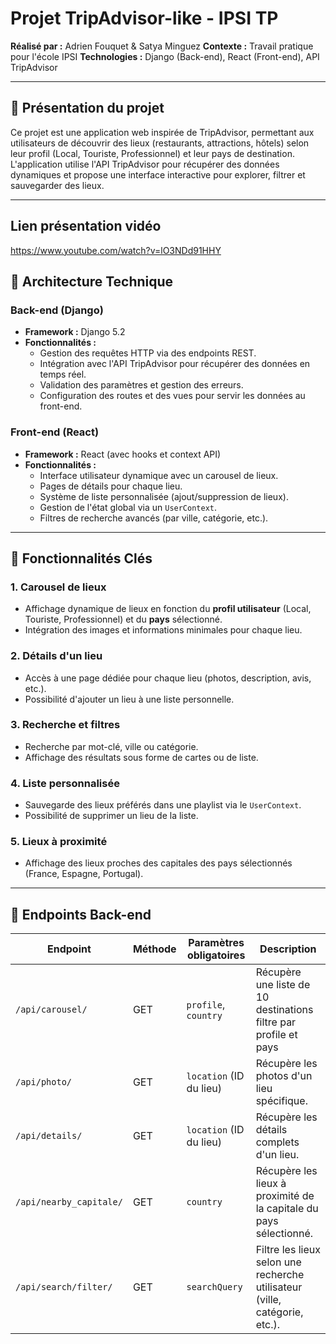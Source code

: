 # Projet TripAdvisor-like - IPSI TP

**Réalisé par :** Adrien Fouquet & Satya Minguez
**Contexte :** Travail pratique pour l'école IPSI
**Technologies :** Django (Back-end), React (Front-end), API TripAdvisor

---

## 📌 Présentation du projet

Ce projet est une application web inspirée de TripAdvisor, permettant aux utilisateurs de découvrir des lieux (restaurants, attractions, hôtels) selon leur profil (Local, Touriste, Professionnel) et leur pays de destination. L'application utilise l'API TripAdvisor pour récupérer des données dynamiques et propose une interface interactive pour explorer, filtrer et sauvegarder des lieux.

---

## Lien présentation vidéo 

https://www.youtube.com/watch?v=lO3NDd91HHY

## 🔧 Architecture Technique

### Back-end (Django)
- **Framework :** Django 5.2
- **Fonctionnalités :**
  - Gestion des requêtes HTTP via des endpoints REST.
  - Intégration avec l'API TripAdvisor pour récupérer des données en temps réel.
  - Validation des paramètres et gestion des erreurs.
  - Configuration des routes et des vues pour servir les données au front-end.

### Front-end (React)
- **Framework :** React (avec hooks et context API)
- **Fonctionnalités :**
  - Interface utilisateur dynamique avec un carousel de lieux.
  - Pages de détails pour chaque lieu.
  - Système de liste personnalisée (ajout/suppression de lieux).
  - Gestion de l'état global via un `UserContext`.
  - Filtres de recherche avancés (par ville, catégorie, etc.).

---

## 🚀 Fonctionnalités Clés

### 1. Carousel de lieux
- Affichage dynamique de lieux en fonction du **profil utilisateur** (Local, Touriste, Professionnel) et du **pays** sélectionné.
- Intégration des images et informations minimales pour chaque lieu.

### 2. Détails d'un lieu
- Accès à une page dédiée pour chaque lieu (photos, description, avis, etc.).
- Possibilité d'ajouter un lieu à une liste personnelle.

### 3. Recherche et filtres
- Recherche par mot-clé, ville ou catégorie.
- Affichage des résultats sous forme de cartes ou de liste.

### 4. Liste personnalisée
- Sauvegarde des lieux préférés dans une playlist via le `UserContext`.
- Possibilité de supprimer un lieu de la liste.

### 5. Lieux à proximité
- Affichage des lieux proches des capitales des pays sélectionnés (France, Espagne, Portugal).

---

## 📡 Endpoints Back-end

| Endpoint                     | Méthode | Paramètres obligatoires       | Description                                                                 |
|------------------------------|---------|-------------------------------|-----------------------------------------------------------------------------|
| `/api/carousel/`             | GET     | `profile`, `country`          | Récupère une liste de 10 destinations filtre par profile et pays                 |
| `/api/photo/`                | GET     | `location` (ID du lieu)       | Récupère les photos d'un lieu spécifique.                                   |
| `/api/details/`              | GET     | `location` (ID du lieu)       | Récupère les détails complets d'un lieu.                                   |
| `/api/nearby_capitale/`      | GET     | `country`                     | Récupère les lieux à proximité de la capitale du pays sélectionné.         |
| `/api/search/filter/`        | GET     | `searchQuery`                 | Filtre les lieux selon une recherche utilisateur (ville, catégorie, etc.). |

